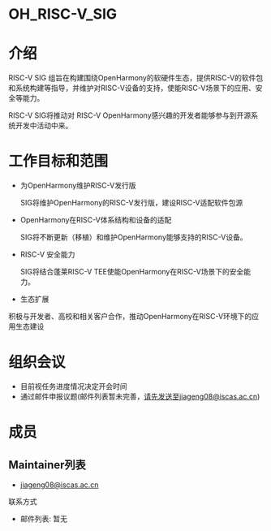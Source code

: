 # OH_RISC-V_SIG

# 介绍
RISC-V SIG 组旨在构建围绕OpenHarmony的软硬件生态，提供RISC-V的软件包和系统构建等指导，并维护对RISC-V设备的支持，使能RISC-V场景下的应用、安全等能力。 

RISC-V SIG将推动对 RISC-V OpenHarmony感兴趣的开发者能够参与到开源系统开发中活动中来。

# 工作目标和范围
 * 为OpenHarmony维护RISC-V发行版

   SIG将维护OpenHarmony的RISC-V发行版，建设RISC-V适配软件包源

 * OpenHarmony在RISC-V体系结构和设备的适配

   SIG将不断更新（移植）和维护OpenHarmony能够支持的RISC-V设备。

 * RISC-V 安全能力

   SIG将结合蓬莱RISC-V TEE使能OpenHarmony在RISC-V场景下的安全能力。

* 生态扩展

​       积极与开发者、高校和相关客户合作，推动OpenHarmony在RISC-V环境下的应用生态建设

# 组织会议

* 目前视任务进度情况决定开会时间
* 通过邮件申报议题(邮件列表暂未完善，请先发送至jiageng08@iscas.ac.cn)

# 成员

## Maintainer列表

* jiageng08@iscas.ac.cn

联系方式

* 邮件列表: 暂无

